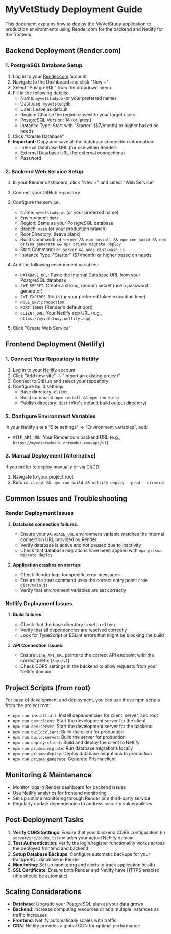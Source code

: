# MyVetStudy Deployment Guide

This document explains how to deploy the MyVetStudy application to production environments using Render.com for the backend and Netlify for the frontend.

## Backend Deployment (Render.com)

### 1. PostgreSQL Database Setup

1. Log in to your [Render.com](https://render.com) account
2. Navigate to the Dashboard and click "New +"
3. Select "PostgreSQL" from the dropdown menu
4. Fill in the following details:
   - Name: `myvetstudydb` (or your preferred name)
   - Database: `myvetstudydb`
   - User: Leave as default
   - Region: Choose the region closest to your target users
   - PostgreSQL Version: 14 (or latest)
   - Instance Type: Start with "Starter" ($7/month) or higher based on needs
5. Click "Create Database"
6. **Important:** Copy and save all the database connection information:
   - Internal Database URL (for use within Render)
   - External Database URL (for external connections)
   - Password

### 2. Backend Web Service Setup

1. In your Render dashboard, click "New +" and select "Web Service"
2. Connect your GitHub repository
3. Configure the service:
   - Name: `myvetstudyapi` (or your preferred name)
   - Environment: `Node`
   - Region: Same as your PostgreSQL database
   - Branch: `main` (or your production branch)
   - Root Directory: (leave blank)
   - Build Command: `cd server && npm install && npm run build && npx prisma generate && npx prisma migrate deploy`
   - Start Command: `cd server && node dist/main.js`
   - Instance Type: "Starter" ($7/month) or higher based on needs

4. Add the following environment variables:
   - `DATABASE_URL`: Paste the Internal Database URL from your PostgreSQL database
   - `JWT_SECRET`: Create a strong, random secret (use a password generator)
   - `JWT_EXPIRES_IN`: `1d` (or your preferred token expiration time)
   - `NODE_ENV`: `production`
   - `PORT`: `10000` (Render's default port)
   - `CLIENT_URL`: Your Netlify app URL (e.g., `https://myvetstudy.netlify.app`)

5. Click "Create Web Service"

## Frontend Deployment (Netlify)

### 1. Connect Your Repository to Netlify

1. Log in to your [Netlify](https://netlify.com) account
2. Click "Add new site" → "Import an existing project"
3. Connect to GitHub and select your repository
4. Configure build settings:
   - Base directory: `client`
   - Build command: `npm install && npm run build`
   - Publish directory: `dist` (Vite's default build output directory)

### 2. Configure Environment Variables

In your Netlify site's "Site settings" → "Environment variables", add:
   - `VITE_API_URL`: Your Render.com backend URL (e.g., `https://myvetstudyapi.onrender.com/api/v1`)

### 3. Manual Deployment (Alternative)

If you prefer to deploy manually or via CI/CD:
1. Navigate to your project root
2. Run: `cd client && npm run build && netlify deploy --prod --dir=dist`

## Common Issues and Troubleshooting

### Render Deployment Issues

1. **Database connection failures**:
   - Ensure your `DATABASE_URL` environment variable matches the internal connection URL provided by Render
   - Verify database is active and not paused due to inactivity
   - Check that database migrations have been applied with `npx prisma migrate deploy`

2. **Application crashes on startup**:
   - Check Render logs for specific error messages
   - Ensure the start command uses the correct entry point: `node dist/main.js`
   - Verify that environment variables are set correctly

### Netlify Deployment Issues

1. **Build failures**:
   - Check that the base directory is set to `client`
   - Verify that all dependencies are resolved correctly
   - Look for TypeScript or ESLint errors that might be blocking the build

2. **API Connection Issues**:
   - Ensure `VITE_API_URL` points to the correct API endpoint with the correct prefix (`/api/v1`)
   - Check CORS settings in the backend to allow requests from your Netlify domain

## Project Scripts (from root)

For ease of development and deployment, you can use these npm scripts from the project root:

- `npm run install:all`: Install dependencies for client, server, and root
- `npm run dev:client`: Start the development server for the client
- `npm run dev:server`: Start the development server for the backend
- `npm run build:client`: Build the client for production
- `npm run build:server`: Build the server for production
- `npm run deploy:client`: Build and deploy the client to Netlify
- `npm run prisma:migrate`: Run database migrations locally
- `npm run prisma:deploy`: Deploy database migrations to production
- `npm run prisma:generate`: Generate Prisma client

## Monitoring & Maintenance

- Monitor logs in Render dashboard for backend issues
- Use Netlify analytics for frontend monitoring
- Set up uptime monitoring through Render or a third-party service
- Regularly update dependencies to address security vulnerabilities

## Post-Deployment Tasks

1. **Verify CORS Settings**: Ensure that your backend CORS configuration (in `server/src/index.ts`) includes your actual Netlify domain
2. **Test Authentication**: Verify the login/register functionality works across the deployed frontend and backend
3. **Setup Database Backups**: Configure automatic backups for your PostgreSQL database in Render
4. **Monitoring**: Set up monitoring and alerts to track application health
5. **SSL Certificate**: Ensure both Render and Netlify have HTTPS enabled (this should be automatic)

## Scaling Considerations

- **Database**: Upgrade your PostgreSQL plan as your data grows
- **Backend**: Increase computing resources or add multiple instances as traffic increases
- **Frontend**: Netlify automatically scales with traffic
- **CDN**: Netlify provides a global CDN for optimal performance 